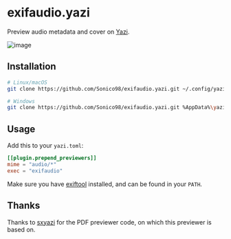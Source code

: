# exifaudio.yazi

Preview audio metadata and cover on [Yazi](https://github.com/sxyazi/yazi).

![image](https://github.com/Sonico98/exifaudio.yazi/assets/61394886/53c1492c-9f05-4c80-a4e7-94fb36f35ca9)

## Installation

```sh
# Linux/macOS
git clone https://github.com/Sonico98/exifaudio.yazi.git ~/.config/yazi/plugins/exifaudio.yazi

# Windows
git clone https://github.com/Sonico98/exifaudio.yazi.git %AppData%\yazi\config\plugins\exifaudio.yazi
```

## Usage

Add this to your `yazi.toml`:

```toml
[[plugin.prepend_previewers]]
mime = "audio/*"
exec = "exifaudio"
```

Make sure you have [exiftool](https://exiftool.org/) installed, and can be found in your `PATH`.

## Thanks

Thanks to [sxyazi](https://github.com/sxyazi) for the PDF previewer code, on which this previewer is based on.
